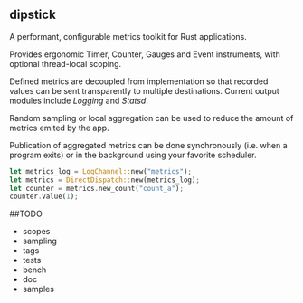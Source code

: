 dipstick
--------
A performant, configurable metrics toolkit for Rust applications.

Provides ergonomic Timer, Counter, Gauges and Event instruments, with optional thread-local scoping. 

Defined metrics are decoupled from implementation so that recorded values can be sent 
transparently to multiple destinations. Current output modules include *Logging* and *Statsd*.
   
Random sampling or local aggregation can be used to reduce the amount of metrics emited by the app.

Publication of aggregated metrics can be done synchronously (i.e. when a program exits) 
or in the background using your favorite scheduler.  

```rust
let metrics_log = LogChannel::new("metrics");
let metrics = DirectDispatch::new(metrics_log);
let counter = metrics.new_count("count_a");
counter.value(1);
```

##TODO
- scopes
- sampling
- tags
- tests
- bench
- doc
- samples